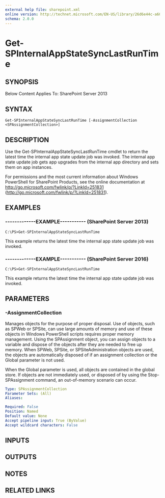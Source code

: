 ```yaml
---
external help file: sharepoint.xml
online version: http://technet.microsoft.com/EN-US/library/26d6e44c-a606-47a1-a3e0-c4919670f684(Office.15).aspx
schema: 2.0.0
---
```


# Get-SPInternalAppStateSyncLastRunTime

## SYNOPSIS
Below Content Applies To: SharePoint Server 2013

## SYNTAX

```
Get-SPInternalAppStateSyncLastRunTime [-AssignmentCollection <SPAssignmentCollection>]
```

## DESCRIPTION
Use the Get-SPInternalAppStateSyncLastRunTime cmdlet to return the latest time the internal app state update job was invoked.
The internal app state update job gets app upgrades from the internal app directory and sets them on app instances.

For permissions and the most current information about Windows PowerShell for SharePoint Products, see the online documentation at http://go.microsoft.com/fwlink/p/?LinkId=251831 (http://go.microsoft.com/fwlink/p/?LinkId=251831).

## EXAMPLES

### -------------EXAMPLE----------- (SharePoint Server 2013)
```
C:\PS>Get-SPInternalAppStateSyncLastRunTime
```

This example returns the latest time the internal app state update job was invoked.

### -------------EXAMPLE----------- (SharePoint Server 2016)
```
C:\PS>Get-SPInternalAppStateSyncLastRunTime
```

This example returns the latest time the internal app state update job was invoked.

## PARAMETERS

### -AssignmentCollection
Manages objects for the purpose of proper disposal.
Use of objects, such as SPWeb or SPSite, can use large amounts of memory and use of these objects in Windows PowerShell scripts requires proper memory management.
Using the SPAssignment object, you can assign objects to a variable and dispose of the objects after they are needed to free up memory.
When SPWeb, SPSite, or SPSiteAdministration objects are used, the objects are automatically disposed of if an assignment collection or the Global parameter is not used.

When the Global parameter is used, all objects are contained in the global store.
If objects are not immediately used, or disposed of by using the Stop-SPAssignment command, an out-of-memory scenario can occur.

```yaml
Type: SPAssignmentCollection
Parameter Sets: (All)
Aliases: 

Required: False
Position: Named
Default value: None
Accept pipeline input: True (ByValue)
Accept wildcard characters: False
```

## INPUTS

## OUTPUTS

## NOTES

## RELATED LINKS

